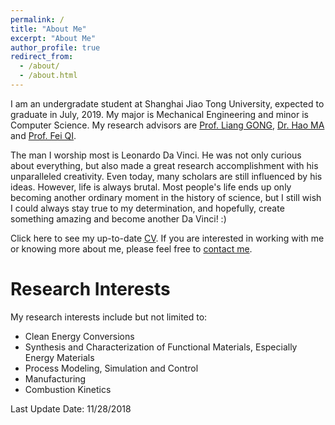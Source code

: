 ```yaml
---
permalink: /
title: "About Me"
excerpt: "About Me"
author_profile: true
redirect_from: 
  - /about/
  - /about.html
---
```

I am an undergradate student at Shanghai Jiao Tong University, expected to graduate in July, 2019. My major is Mechanical Engineering and minor is Computer Science. My research advisors are [Prof. Liang GONG](http://me.sjtu.edu.cn/teacher_directory1/2339.html), [Dr. Hao MA](http://combustion.sjtu.edu.cn/people/?mid=493&version=en) and [Prof. Fei QI](http://combustion.sjtu.edu.cn/people/?mid=1&version=en). 

The man I worship most is Leonardo Da Vinci. He was not only curious about everything, but also made a great research accomplishment with his unparalleled creativity. Even today, many scholars are still influenced by his ideas. However, life is always brutal. Most people's life ends up only becoming another ordinary moment in the history of science, but I still wish I could always stay true to my determination, and hopefully, create something amazing and become another Da Vinci! :)

Click here to see my up-to-date [CV](https://Wenbin-Xu.github.io/files/cv_wenbinXU.pdf). If you are interested in working with me or knowing more about me, please feel free to [contact me](https://wenbin-xu.github.io/contact/).

# Research Interests
My research interests include but not limited to:
* Clean Energy Conversions
* Synthesis and Characterization of Functional Materials, Especially Energy Materials
* Process Modeling, Simulation and Control 
* Manufacturing
* Combustion Kinetics

Last Update Date: 11/28/2018


